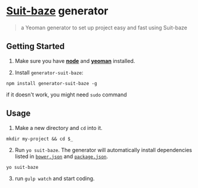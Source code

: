 # [Suit-baze](https://github.com/ImBobby/suit-baze) generator


> a Yeoman generator to set up project easy and fast using Suit-baze

## Getting Started

1. Make sure you have **[node](http://nodejs.org/download/)** and **[yeoman](http://yeoman.io/)** installed.


2. Install `generator-suit-baze`: 
```
npm install generator-suit-baze -g
```
if it doesn't work, you might need `sudo` command

## Usage

1. Make a new directory and `cd` into it.
```
mkdir my-project && cd $_
```

2. Run `yo suit-baze`. The generator will automatically install dependencies listed in [`bower.json`](https://github.com/ImBobby/suit-baze/blob/master/bower.json) and [`package.json`](https://github.com/ImBobby/suit-baze/blob/master/package.json).
```
yo suit-baze
```

3. run `gulp watch` and start coding.
